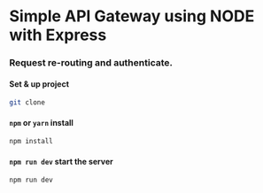 # Simple API Gateway using NODE with Express

### Request re-routing and authenticate.

#### Set & up project

```sh
git clone
```

#### `npm` or `yarn` install

```sh
npm install
```

#### `npm run dev` start the server

```sh
npm run dev
```
